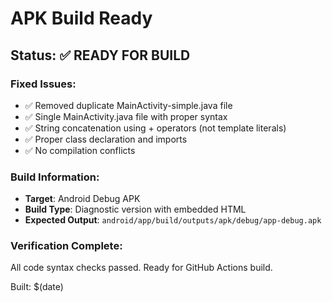 # APK Build Ready

## Status: ✅ READY FOR BUILD

### Fixed Issues:
- ✅ Removed duplicate MainActivity-simple.java file
- ✅ Single MainActivity.java file with proper syntax
- ✅ String concatenation using + operators (not template literals)
- ✅ Proper class declaration and imports
- ✅ No compilation conflicts

### Build Information:
- **Target**: Android Debug APK
- **Build Type**: Diagnostic version with embedded HTML
- **Expected Output**: `android/app/build/outputs/apk/debug/app-debug.apk`

### Verification Complete:
All code syntax checks passed. Ready for GitHub Actions build.

Built: $(date)